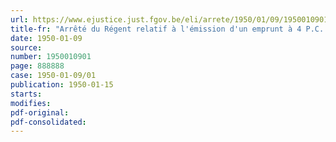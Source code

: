 ```yaml
---
url: https://www.ejustice.just.fgov.be/eli/arrete/1950/01/09/1950010901/justel
title-fr: "Arrêté du Régent relatif à l'émission d'un emprunt à 4 P.C. au capital nominal de 1,500 millions de francs, à contracter, sous la garantie de l'Etat par la Société nationale des Chemins de Fer belges"
date: 1950-01-09
source:
number: 1950010901
page: 888888
case: 1950-01-09/01
publication: 1950-01-15
starts:
modifies:
pdf-original:
pdf-consolidated:
---
```


